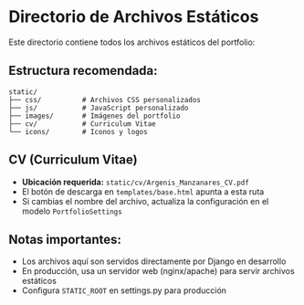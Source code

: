 # Directorio de Archivos Estáticos

Este directorio contiene todos los archivos estáticos del portfolio:

## Estructura recomendada:
```
static/
├── css/          # Archivos CSS personalizados
├── js/           # JavaScript personalizado  
├── images/       # Imágenes del portfolio
├── cv/           # Curriculum Vitae
└── icons/        # Iconos y logos
```

## CV (Curriculum Vitae)
- **Ubicación requerida:** `static/cv/Argenis_Manzanares_CV.pdf`
- El botón de descarga en `templates/base.html` apunta a esta ruta
- Si cambias el nombre del archivo, actualiza la configuración en el modelo `PortfolioSettings`

## Notas importantes:
- Los archivos aquí son servidos directamente por Django en desarrollo
- En producción, usa un servidor web (nginx/apache) para servir archivos estáticos
- Configura `STATIC_ROOT` en settings.py para producción


